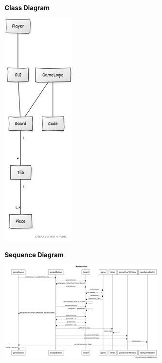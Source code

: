 ## Class Diagram

![class diagram](https://github.com/TuuliTG/Ohte/blob/main/Documents/MastermindLuokkakaavio.jpg)

## Sequence Diagram
![sequence diagram](https://github.com/TuuliTG/Ohte/blob/main/Documents/MastermindSekvenssikaavio.png)